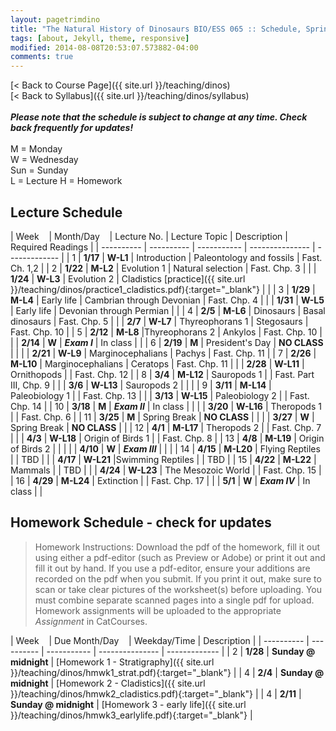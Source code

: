```yaml
---
layout: pagetrimdino
title: "The Natural History of Dinosaurs BIO/ESS 065 :: Schedule, Spring 2024"
tags: [about, Jekyll, theme, responsive]
modified: 2014-08-08T20:53:07.573882-04:00
comments: true
---
```


[< Back to Course Page]({{ site.url }}/teaching/dinos)  
[< Back to Syllabus]({{ site.url }}/teaching/dinos/syllabus)  
<br>
***Please note that the schedule is subject to change at any time. Check back frequently for updates!***  
<br>
M = Monday  
W = Wednesday  
Sun = Sunday  
L = Lecture 
H = Homework   

<style>
table{
    border-collapse: collapse;
    border-spacing: 0;
    /* border:1px solid #808080; */
}

th, td {
    /* border:1px solid #808080; */
    text-align: left; /* Add this line for left text alignment */
}

/* th{
    border:1px solid #808080;
}

td{
    border:1px solid #808080;
} */
tr:nth-child(even) {background: #B2DFEE}
tr:nth-child(odd) {background: #FFF}
</style>

## Lecture Schedule

| Week&nbsp;&nbsp;&nbsp; | Month/Day&nbsp;&nbsp;&nbsp; | Lecture No. | Lecture Topic | Description | Required Readings |
| ---------- | ---------- | ----------- | --------------- | ------------- | 
| 1 | **1/17**   | **W-L1** | Introduction | Paleontology and fossils | Fast. Ch. 1,2 |
| 2 | **1/22**  | **M-L2** | Evolution 1 | Natural selection | Fast. Chp. 3 |
|  |  **1/24**  | **W-L3** | Evolution 2 | Cladistics [practice]({{ site.url }}/teaching/dinos/practice1_cladistics.pdf){:target="_blank"} |  |
| 3 | **1/29**  | **M-L4** | Early life | Cambrian through Devonian | Fast. Chp. 4 |
|  |  **1/31**   | **W-L5** | Early life | Devonian through Permian |  |
| 4 | **2/5** | **M-L6** | Dinosaurs | Basal dinosaurs | Fast. Chp. 5 |
|  | **2/7** | **W-L7** | Thyreophorans 1 | Stegosaurs | Fast. Chp. 10 |
| 5 | **2/12** | **M-L8** |Thyreophorans 2 | Ankylos | Fast. Chp. 10 |
|  |  **2/14** | **W** | ***Exam I***   | In class |  |
| 6 |  **2/19** | **M** | President's Day   | **NO CLASS** |  |
|  | **2/21** | **W-L9** | Marginocephalians | Pachys | Fast. Chp. 11 |
| 7 | **2/26** | **M-L10** | Marginocephalians | Ceratops | Fast. Chp. 11 |
|  | **2/28** | **W-L11** | Ornithopods |  | Fast. Chp. 12 |
| 8 | **3/4** | **M-L12** | Sauropods 1 |  | Fast. Part III, Chp. 9 |
|  | **3/6** | **W-L13** | Sauropods 2 |  |    |
| 9 | **3/11** | **M-L14** | Paleobiology 1 |  | Fast. Chp. 13 |
|  | **3/13** | **W-L15** | Paleobiology 2 |  | Fast. Chp. 14 |
| 10 | **3/18** | **M** | ***Exam II*** | In class |  |
|  | **3/20** | **W-L16** | Theropods 1 |  | Fast. Chp. 6 |
| 11 | **3/25** | **M** | Spring Break | **NO CLASS** |  |
|  | **3/27** | **W** | Spring Break | **NO CLASS** |  |
| 12 | **4/1** | **M-L17** | Theropods 2 |  | Fast. Chp. 7 |
|  | **4/3** | **W-L18** | Origin of Birds 1 |  | Fast. Chp. 8 |
| 13 | **4/8** | **M-L19** |  Origin of Birds 2 |  |  |
|  | **4/10** | **W** | ***Exam III*** |  |  |
| 14 | **4/15** | **M-L20** | Flying Reptiles |  | TBD |
|  | **4/17** | **W-L21** |Swimming Reptiles |  | TBD |
| 15 | **4/22** | **M-L22** |  Mammals |  | TBD |
|  | **4/24** | **W-L23** |  The Mesozoic World |  | Fast. Chp. 15 |
| 16 | **4/29** | **M-L24** | Extinction |  | Fast. Chp. 17 |
|  | **5/1** | **W** | ***Exam IV***  | In class |  |

<!-- | 17 | **5/8** | **Sat.** | ***FINAL EXAM*** |   |  | -->


## Homework Schedule - check for updates

>   Homework Instructions: Download the pdf of the homework, fill it out using either a pdf-editor (such as Preview or Adobe) or print it out and fill it out by hand. If you use a pdf-editor, ensure your additions are recorded on the pdf when you submit. If you print it out, make sure to scan or take clear pictures of the worksheet(s) before uploading. You must combine separate scanned pages into a single pdf for upload. Homework assignments will be uploaded to the appropriate *Assignment* in CatCourses.  

| Week&nbsp;&nbsp;&nbsp; | Due Month/Day&nbsp;&nbsp;&nbsp; | Weekday/Time | Description |
| ---------- | ---------- | ----------- | --------------- | ------------- |
| 2 | **1/28**  | **Sunday @ midnight** | [Homework 1 - Stratigraphy]({{ site.url }}/teaching/dinos/hmwk1_strat.pdf){:target="_blank"} |
| 4 | **2/4**  | **Sunday @ midnight** | [Homework 2 - Cladistics]({{ site.url }}/teaching/dinos/hmwk2_cladistics.pdf){:target="_blank"} |
| 4 | **2/11**  | **Sunday @ midnight** | [Homework 3 - early life]({{ site.url }}/teaching/dinos/hmwk3_earlylife.pdf){:target="_blank"} |





<!-- | 7 |  **3/3** | TBD | Homework 4 - TBD |
| 9 |  **3/17** | TBD | Homework 5 - TBD |
| 14 |  **4/21** | TBD | Homework 6 - TBD |
| 15 |  **4/28** | TBD | Homework 7 - TBD | -->


<!-- ---

|  |  **4/30** | **F-H6** | Homework |  | [Motani 2009]https://ucmerced.box.com/s/lry9eenbs4fq251wzuvoezbbmtihbvg2{:target="_blank"}   |  Hmwk 6 due   |

|  |        | **D1** | Disc 1 | Paleontology and Sedimentology | [Sed. worksheet]{{ site.url }}/teaching/dinos/Section_1_Strat_Section.pdf{:target="_blank"} |     |
|  |        | **D2** | Disc 2 |  Cladistics    | [Cladistics worksheet]{{ site.url }}/teaching/dinos/Section_2_Cladistics.pdf{:target="_blank"} |     |
|  |         | **D6** | Disc 6 | [Dinosaur Wars]https://ucmerced.box.com/s/gtbzmxc4oou7wmki8xyj60exusqew30q{:target="_blank"}  | Not in person |    |
|  |         | **D3** | Disc 3 |  Anatomy  |  [Anatomy worksheet]{{ site.url }}/teaching/dinos/Section_3_Anatomy.pdf{:target="_blank"}  |     |
|  |         | **D4** | Disc 4 |  Cladistics 2  | [Cladistics 2 worksheet]{{ site.url }}/teaching/dinos/Section_4_Cladistics2.pdf{:target="_blank"}  |     |
|  |         | **D5** | Disc 5 |  Thermoregulation   | Reading [1]https://www.wired.com/2009/07/toucanbill/{:target="_blank"} & [2]https://www.smithsonianmag.com/science-nature/armored-dinosaurs-kept-cool-labyrinth-nose-canals-180971073/{:target="_blank"}; Supp [1]https://journals.plos.org/plosone/article?id=10.1371/journal.pone.0207381{:target="_blank"} & [2]https://science.sciencemag.org/content/325/5939/468?ijkey=b5e9d5b337a93ab599c7c44bec9573a4cca5224e&keytype2=tf_ipsecsha{:target="_blank"} |    |
|  |        | **D7** | Disc 7 |     |  |    |
|  |       | **D8** | Disc 8 |    |  |   |
|  |         | **D9** | Disc 9 | [Schroeder et al. paper]https://ucmerced.box.com/s/08jfqfcwdtnecfzc9djh0g42w87z5gi8{:target="_blank"}  |  |  |
|  |         | **No Disc** |  |  |   |    |
|  |        | **D10** | Disc 10 | [Origin of Birds]https://ucmerced.box.com/s/yqr6fc2tci22jbheq7qmkjpr0yaqrwk8{:target="_blank"}    |  Not in person |  |
|  |         | **D11** | Disc 11 | [Origin of Birds Discussion]https://ucmerced.box.com/s/yqr6fc2tci22jbheq7qmkjpr0yaqrwk8{:target="_blank"}  | [Worksheet]https://ucmerced.box.com/s/tj3sqx111hezniqemlt13zbd372niutf{:target="_blank"}  |  |
|  |        | **D12** | Disc 12 |   | |  |
|  |        | **D13** | Disc 13 |   | |  |


|  |  **4/30** | **F-H6** | Homework |  | [Motani 2009]https://ucmerced.box.com/s/lry9eenbs4fq251wzuvoezbbmtihbvg2{:target="_blank"}   |  Hmwk 6 due   | -->